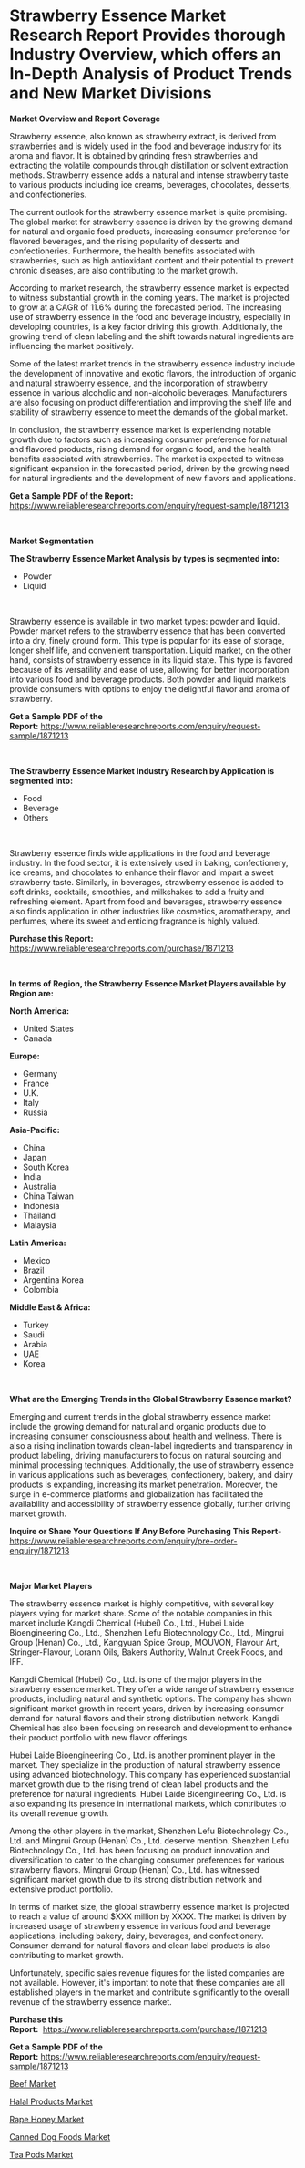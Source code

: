 <p><h1>Strawberry Essence Market Research Report Provides thorough Industry Overview, which offers an In-Depth Analysis of Product Trends and New Market Divisions</h1></p><p><strong>Market Overview and Report Coverage</strong></p>
<p><p>Strawberry essence, also known as strawberry extract, is derived from strawberries and is widely used in the food and beverage industry for its aroma and flavor. It is obtained by grinding fresh strawberries and extracting the volatile compounds through distillation or solvent extraction methods. Strawberry essence adds a natural and intense strawberry taste to various products including ice creams, beverages, chocolates, desserts, and confectioneries.</p><p>The current outlook for the strawberry essence market is quite promising. The global market for strawberry essence is driven by the growing demand for natural and organic food products, increasing consumer preference for flavored beverages, and the rising popularity of desserts and confectioneries. Furthermore, the health benefits associated with strawberries, such as high antioxidant content and their potential to prevent chronic diseases, are also contributing to the market growth.</p><p>According to market research, the strawberry essence market is expected to witness substantial growth in the coming years. The market is projected to grow at a CAGR of 11.6% during the forecasted period. The increasing use of strawberry essence in the food and beverage industry, especially in developing countries, is a key factor driving this growth. Additionally, the growing trend of clean labeling and the shift towards natural ingredients are influencing the market positively.</p><p>Some of the latest market trends in the strawberry essence industry include the development of innovative and exotic flavors, the introduction of organic and natural strawberry essence, and the incorporation of strawberry essence in various alcoholic and non-alcoholic beverages. Manufacturers are also focusing on product differentiation and improving the shelf life and stability of strawberry essence to meet the demands of the global market.</p><p>In conclusion, the strawberry essence market is experiencing notable growth due to factors such as increasing consumer preference for natural and flavored products, rising demand for organic food, and the health benefits associated with strawberries. The market is expected to witness significant expansion in the forecasted period, driven by the growing need for natural ingredients and the development of new flavors and applications.</p></p>
<p><strong>Get a Sample PDF of the Report:</strong> <a href="https://www.reliableresearchreports.com/enquiry/request-sample/1871213">https://www.reliableresearchreports.com/enquiry/request-sample/1871213</a></p>
<p>&nbsp;</p>
<p><strong>Market Segmentation</strong></p>
<p><strong>The Strawberry Essence Market Analysis by types is segmented into:</strong></p>
<p><ul><li>Powder</li><li>Liquid</li></ul></p>
<p>&nbsp;</p>
<p><p>Strawberry essence is available in two market types: powder and liquid. Powder market refers to the strawberry essence that has been converted into a dry, finely ground form. This type is popular for its ease of storage, longer shelf life, and convenient transportation. Liquid market, on the other hand, consists of strawberry essence in its liquid state. This type is favored because of its versatility and ease of use, allowing for better incorporation into various food and beverage products. Both powder and liquid markets provide consumers with options to enjoy the delightful flavor and aroma of strawberry.</p></p>
<p><strong>Get a Sample PDF of the Report:</strong>&nbsp;<a href="https://www.reliableresearchreports.com/enquiry/request-sample/1871213">https://www.reliableresearchreports.com/enquiry/request-sample/1871213</a></p>
<p>&nbsp;</p>
<p><strong>The Strawberry Essence Market Industry Research by Application is segmented into:</strong></p>
<p><ul><li>Food</li><li>Beverage</li><li>Others</li></ul></p>
<p>&nbsp;</p>
<p><p>Strawberry essence finds wide applications in the food and beverage industry. In the food sector, it is extensively used in baking, confectionery, ice creams, and chocolates to enhance their flavor and impart a sweet strawberry taste. Similarly, in beverages, strawberry essence is added to soft drinks, cocktails, smoothies, and milkshakes to add a fruity and refreshing element. Apart from food and beverages, strawberry essence also finds application in other industries like cosmetics, aromatherapy, and perfumes, where its sweet and enticing fragrance is highly valued.</p></p>
<p><strong>Purchase this Report:</strong>&nbsp; <a href="https://www.reliableresearchreports.com/purchase/1871213">https://www.reliableresearchreports.com/purchase/1871213</a></p>
<p>&nbsp;</p>
<p><strong>In terms of Region, the Strawberry Essence Market Players available by Region are:</strong></p>
<p>
    <p> <strong> North America: </strong>
        <ul>
            <li>United States</li>
            <li>Canada</li>
        </ul>
        </p> 
    <p> <strong> Europe: </strong>
        <ul>
            <li>Germany</li>
            <li>France</li>
            <li>U.K.</li>
            <li>Italy</li>
            <li>Russia</li>
        </ul>
        </p> 
    <p> <strong> Asia-Pacific: </strong>
        <ul>
            <li>China</li>
            <li>Japan</li>
            <li>South Korea</li>
            <li>India</li>
            <li>Australia</li>
            <li>China Taiwan</li>
            <li>Indonesia</li>
            <li>Thailand</li>
            <li>Malaysia</li>
        </ul>
        </p> 
    <p> <strong> Latin America: </strong>
        <ul>
            <li>Mexico</li>
            <li>Brazil</li>
            <li>Argentina Korea</li>
            <li>Colombia</li>
        </ul>
        </p> 
    <p> <strong> Middle East & Africa: </strong>
        <ul>
            <li>Turkey</li>
            <li>Saudi</li>
            <li>Arabia</li>
            <li>UAE</li>
            <li>Korea</li>
        </ul>
    </p>
    </p>
<p>&nbsp;</p>
<p><strong>What are the Emerging Trends in the Global Strawberry Essence market?</strong></p>
<p><p>Emerging and current trends in the global strawberry essence market include the growing demand for natural and organic products due to increasing consumer consciousness about health and wellness. There is also a rising inclination towards clean-label ingredients and transparency in product labeling, driving manufacturers to focus on natural sourcing and minimal processing techniques. Additionally, the use of strawberry essence in various applications such as beverages, confectionery, bakery, and dairy products is expanding, increasing its market penetration. Moreover, the surge in e-commerce platforms and globalization has facilitated the availability and accessibility of strawberry essence globally, further driving market growth.</p></p>
<p><strong>Inquire or Share Your Questions If Any Before Purchasing This Report</strong>- <a href="https://www.reliableresearchreports.com/enquiry/pre-order-enquiry/1871213">https://www.reliableresearchreports.com/enquiry/pre-order-enquiry/1871213</a></p>
<p>&nbsp;</p>
<p><strong>Major Market Players</strong></p>
<p><p>The strawberry essence market is highly competitive, with several key players vying for market share. Some of the notable companies in this market include Kangdi Chemical (Hubei) Co., Ltd., Hubei Laide Bioengineering Co., Ltd., Shenzhen Lefu Biotechnology Co., Ltd., Mingrui Group (Henan) Co., Ltd., Kangyuan Spice Group, MOUVON, Flavour Art, Stringer-Flavour, Lorann Oils, Bakers Authority, Walnut Creek Foods, and IFF.</p><p>Kangdi Chemical (Hubei) Co., Ltd. is one of the major players in the strawberry essence market. They offer a wide range of strawberry essence products, including natural and synthetic options. The company has shown significant market growth in recent years, driven by increasing consumer demand for natural flavors and their strong distribution network. Kangdi Chemical has also been focusing on research and development to enhance their product portfolio with new flavor offerings.</p><p>Hubei Laide Bioengineering Co., Ltd. is another prominent player in the market. They specialize in the production of natural strawberry essence using advanced biotechnology. This company has experienced substantial market growth due to the rising trend of clean label products and the preference for natural ingredients. Hubei Laide Bioengineering Co., Ltd. is also expanding its presence in international markets, which contributes to its overall revenue growth.</p><p>Among the other players in the market, Shenzhen Lefu Biotechnology Co., Ltd. and Mingrui Group (Henan) Co., Ltd. deserve mention. Shenzhen Lefu Biotechnology Co., Ltd. has been focusing on product innovation and diversification to cater to the changing consumer preferences for various strawberry flavors. Mingrui Group (Henan) Co., Ltd. has witnessed significant market growth due to its strong distribution network and extensive product portfolio.</p><p>In terms of market size, the global strawberry essence market is projected to reach a value of around $XXX million by XXXX. The market is driven by increased usage of strawberry essence in various food and beverage applications, including bakery, dairy, beverages, and confectionery. Consumer demand for natural flavors and clean label products is also contributing to market growth.</p><p>Unfortunately, specific sales revenue figures for the listed companies are not available. However, it's important to note that these companies are all established players in the market and contribute significantly to the overall revenue of the strawberry essence market.</p></p>
<p><strong>Purchase this Report:</strong>&nbsp;&nbsp;<a href="https://www.reliableresearchreports.com/purchase/1871213">https://www.reliableresearchreports.com/purchase/1871213</a></p>
<p></p>
<p><strong>Get a Sample PDF of the Report:</strong>&nbsp;<a href="https://www.reliableresearchreports.com/enquiry/request-sample/1871213">https://www.reliableresearchreports.com/enquiry/request-sample/1871213</a></p>
<p><p><a href="https://github.com/marloy8/Market-Research-Report-List-2/blob/main/beef-market.md">Beef Market</a></p><p><a href="https://github.com/mahnoor2003/Market-Research-Report-List-2/blob/main/halal-products-market.md">Halal Products Market</a></p><p><a href="https://github.com/deliacustodio40/Market-Research-Report-List-2/blob/main/rape-honey-market.md">Rape Honey Market</a></p><p><a href="https://github.com/maliyahmorrow6654/Market-Research-Report-List-2/blob/main/canned-dog-foods-market.md">Canned Dog Foods Market</a></p><p><a href="https://github.com/abdelrhmankishk22/Market-Research-Report-List-2/blob/main/tea-pods-market.md">Tea Pods Market</a></p></p>